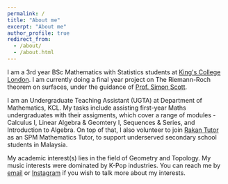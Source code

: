 ```yaml
---
permalink: /
title: "About me"
excerpt: "About me"
author_profile: true
redirect_from: 
  - /about/
  - /about.html
---
```


I am a 3rd year BSc Mathematics with Statistics students at [King's College London](https://www.kcl.ac.uk). I am currently doing a final year project on The Riemann-Roch theorem on surfaces, under the guidance of [Prof. Simon Scott](https://www.kcl.ac.uk/people/simon-scott).

I am an Undergraduate Teaching Assistant (UGTA) at Department of Mathematics, KCL. My tasks include assisting first-year Maths undergraduates with their assigments, which cover a range of modules - Calculus I, Linear Algebra & Geomtery I, Sequences & Series, and Introduction to Algebra. On top of that, I also volunteer to join [Rakan Tutor](https://rakantutor.org/) as an SPM Mathematics Tutor, to support underserved secondary school students in Malaysia.

My academic interest(s) lies in the field of Geometry and Topology. My music interests were dominated by K-Pop industries. You can reach me by [email](mailto:aabrazak1@gmail.com) or [Instagram](https://www.instagram.com/anasmarwan/) if you wish to talk more about my interests.